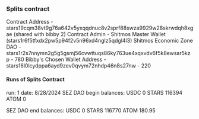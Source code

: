 ### Splits contract
Contract Address - stars19cqm38vt9g76a642v5yxqqdnuc8v2sprf88swza9929w28skrwdqh8xgae (shared with bibby 2)
Contract Admin - Shitmos Master Wallet (stars1r6f5tfxdx2pw5p94f2v5n96xd4nglz5qdgl4l3)
Shitmos Economic Zone DAO - stars1r2s7nnymn2g5g5gsmj56cvwttuqs86ky763ue4xqxvdv6f5k8ewsar5kzp - 780
Bibby's Chosen Wallet Address - stars16l0lcydppa6ayd9zev0qvym72nhdp46n8s27nw  - 220

#### Runs of Splits Contract

run: 1
date: 8/28/2024
SEZ DAO begin balances:
USDC 0
STARS 116394
ATOM 0

SEZ DAO end balances:
USDC 0
STARS 116770
ATOM 180.95
